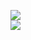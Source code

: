 [![](https://img.shields.io/badge/Made%20With-Github%20Spray-lightgrey.svg?style=for-the-badge&logo=github)](https://github.com/Annihil/github-spray#12190)  
[![](https://i.imgur.com/2DrTn0Z.gif)](https://github.com/Annihil/github-spray)
